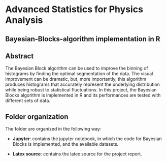 # Advanced Statistics for Physics Analysis

## Bayesian-Blocks-algorithm implementation in R

## Abstract

The Bayesian Block algorithm can be used to improve the binning of histograms by finding the optimal segmentation of the data. The visual improvement can be dramatic, but, more importantly, this algorithm produces histograms that accurately represent the underlying distribution while being robust to statistical fluctuations. In this project, the Bayesian Blocks algorithm is implemented in R and its performances are tested with different sets of data.

## Folder organization

The folder are organized in the following way:

* **Jupyter**: contains the jupyter notebook, in which the code for Bayesian Blocks is implemented, and the available datasets.

* **Latex source**: contains the latex source for the project report.

